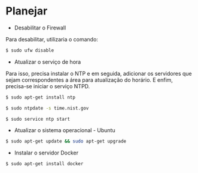 # Planejar

* Desabilitar o Firewall

Para desabilitar, utilizaria o comando:

```bash
$ sudo ufw disable
```

* Atualizar o serviço de hora

Para isso, precisa instalar o NTP e em seguida, adicionar os servidores que sejam correspondentes a área para atualização do horário. E enfim, precisa-se iniciar o serviço NTPD.

```bash
$ sudo apt-get install ntp
```

```bash
$ sudo ntpdate -s time.nist.gov
```

```bash
$ sudo service ntp start
```

* Atualizar o sistema operacional - Ubuntu

```bash
$ sudo apt-get update && sudo apt-get upgrade
```

* Instalar o servidor Docker

```bash
$ sudo apt-get install docker
```
